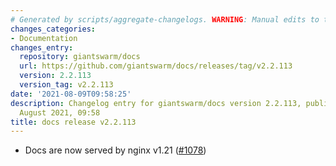 ```yaml
---
# Generated by scripts/aggregate-changelogs. WARNING: Manual edits to this files will be overwritten.
changes_categories:
- Documentation
changes_entry:
  repository: giantswarm/docs
  url: https://github.com/giantswarm/docs/releases/tag/v2.2.113
  version: 2.2.113
  version_tag: v2.2.113
date: '2021-08-09T09:58:25'
description: Changelog entry for giantswarm/docs version 2.2.113, published on 09
  August 2021, 09:58
title: docs release v2.2.113
---
```


- Docs are now served by nginx v1.21 ([#1078](https://github.com/giantswarm/docs/pull/1078))
